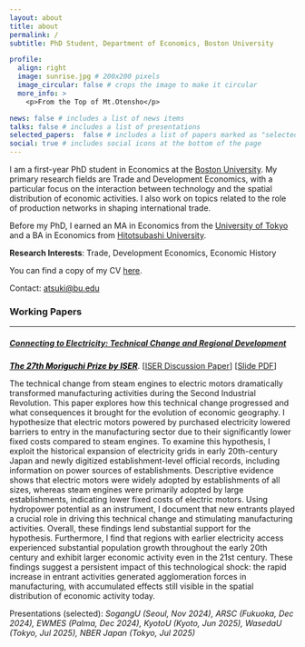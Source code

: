 ```yaml
---
layout: about
title: about
permalink: /
subtitle: PhD Student, Department of Economics, Boston University

profile:
  align: right
  image: sunrise.jpg # 200x200 pixels
  image_circular: false # crops the image to make it circular
  more_info: >
    <p>From the Top of Mt.Otensho</p>

news: false # includes a list of news items
talks: false # includes a list of presentations
selected_papers:  false # includes a list of papers marked as "selected={true}"
social: true # includes social icons at the bottom of the page
---
```


I am a first-year PhD student in Economics at the [Boston University](https://www.bu.edu/econ/). My primary research fields are Trade and Development Economics, with a particular focus on the interaction between technology and the spatial distribution of economic activities. I also work on topics related to the role of production networks in shaping international trade.

Before my PhD, I earned an MA in Economics from the [University of Tokyo](https://www.e.u-tokyo.ac.jp/index-e.html) and a BA in Economics from [Hitotsubashi University](https://www.econ.hit-u.ac.jp/eng/).

**Research Interests**: Trade, Development Economics, Economic History

You can find a copy of my CV [here](assets/pdf/CV_AtsukiKotani.pdf).

Contact: [atsuki@bu.edu](mailto:atsuki@bu.edu)

### Working Papers
---

##### <a href="assets/pdf/JPNELCT.pdf" target="_blank" style="text-decoration: underline;"><b>Connecting to Electricity: Technical Change and Regional Development</b></a>

<a href="https://www.iser.osaka-u.ac.jp/en/events/moriguchi/past-winners" target="_blank" style="font-weight: bold; font-style: italic; color: #000;">The 27th Moriguchi Prize by ISER</a>. [[ISER Discussion Paper](https://www.iser.osaka-u.ac.jp/static/resources/docs/dp/DP1279.pdf)] [[Slide PDF](assets/pdf/JPNELCT_slide.pdf)]

The technical change from steam engines to electric motors dramatically transformed manufacturing activities during the Second Industrial Revolution. This paper explores how this technical change progressed and what consequences it brought for the evolution of economic geography. I hypothesize that electric motors powered by purchased electricity lowered barriers to entry in the manufacturing sector due to their significantly lower fixed costs compared to steam engines. To examine this hypothesis, I exploit the historical expansion of electricity grids in early 20th-century Japan and newly digitized establishment-level official records, including information on power sources of establishments. Descriptive evidence shows that electric motors were widely adopted by establishments of all sizes, whereas steam engines were primarily adopted by large establishments, indicating lower fixed costs of electric motors. Using hydropower potential as an instrument, I document that new entrants played a crucial role in driving this technical change and stimulating manufacturing activities. Overall, these findings lend substantial support for the hypothesis. Furthermore, I find that regions with earlier electricity access experienced substantial population growth throughout the early 20th century and exhibit larger economic activity even in the 21st century. These findings suggest a persistent impact of this technological shock: the rapid increase in entrant activities generated agglomeration forces in manufacturing, with accumulated effects still visible in the spatial distribution of economic activity today.

Presentations (selected): <em>SogangU (Seoul, Nov 2024), ARSC (Fukuoka, Dec 2024), EWMES (Palma, Dec 2024), KyotoU (Kyoto, Jun 2025), WasedaU (Tokyo, Jul 2025), NBER Japan (Tokyo, Jul 2025)</em>
